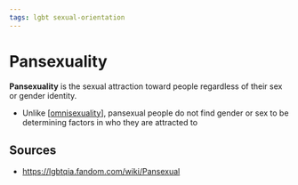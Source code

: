 ```yaml
---
tags: lgbt sexual-orientation
---
```


# Pansexuality

**Pansexuality** is the sexual attraction toward people regardless of their sex or gender identity.

- Unlike [[omnisexuality]], pansexual people do not find gender or sex to be determining factors in who they are attracted to

## Sources

- <https://lgbtqia.fandom.com/wiki/Pansexual>

[//begin]: # "Autogenerated link references for markdown compatibility"
[omnisexuality]: omnisexuality "Omnisexuality"
[//end]: # "Autogenerated link references"
